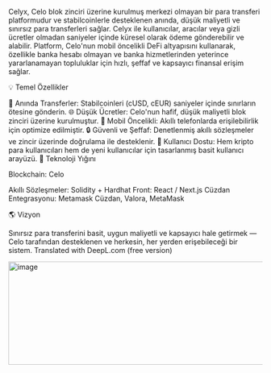 Celyx, Celo blok zinciri üzerine kurulmuş merkezi olmayan bir para transferi platformudur ve stabilcoinlerle desteklenen anında, düşük maliyetli ve sınırsız para transferleri sağlar.
Celyx ile kullanıcılar, aracılar veya gizli ücretler olmadan saniyeler içinde küresel olarak ödeme gönderebilir ve alabilir. Platform, Celo'nun mobil öncelikli DeFi altyapısını kullanarak, özellikle banka hesabı olmayan ve banka hizmetlerinden yeterince yararlanamayan topluluklar için hızlı, şeffaf ve kapsayıcı finansal erişim sağlar.

💡 Temel Özellikler

💸 Anında Transferler: Stabilcoinleri (cUSD, cEUR) saniyeler içinde sınırların ötesine gönderin.
🌐 Düşük Ücretler: Celo'nun hafif, düşük maliyetli blok zinciri üzerine kurulmuştur.
📱 Mobil Öncelikli: Akıllı telefonlarda erişilebilirlik için optimize edilmiştir.
🔒 Güvenli ve Şeffaf: Denetlenmiş akıllı sözleşmeler ve zincir üzerinde doğrulama ile desteklenir.
💬 Kullanıcı Dostu: Hem kripto para kullanıcıları hem de yeni kullanıcılar için tasarlanmış basit kullanıcı arayüzü.
🧱 Teknoloji Yığını

Blockchain: Celo

Akıllı Sözleşmeler: Solidity + Hardhat
Front: React / Next.js
Cüzdan Entegrasyonu: Metamask Cüzdan, Valora, MetaMask


🌎 Vizyon

Sınırsız para transferini basit, uygun maliyetli ve kapsayıcı hale getirmek — Celo tarafından desteklenen ve herkesin, her yerden erişebileceği bir sistem.
Translated with DeepL.com (free version)


<img width="684" height="205" alt="image" src="https://github.com/user-attachments/assets/e01eec32-7c5e-4eaa-b857-5e398063304e" />
